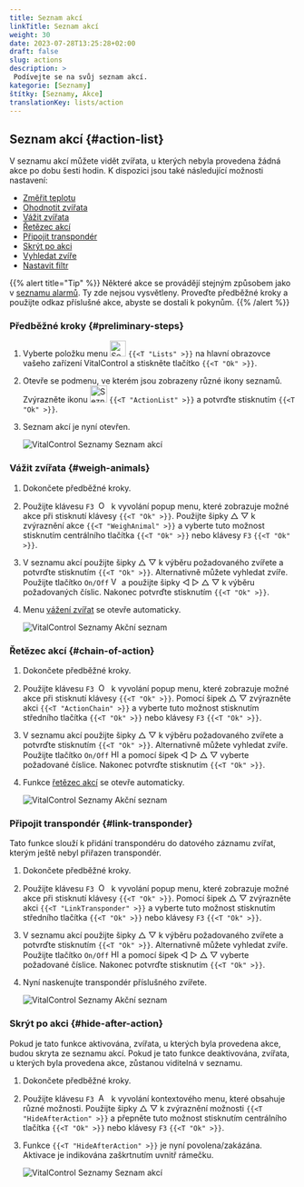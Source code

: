 ```yaml
---
title: Seznam akcí
linkTitle: Seznam akcí
weight: 30
date: 2023-07-28T13:25:28+02:00
draft: false
slug: actions
description: >
 Podívejte se na svůj seznam akcí.
kategorie: [Seznamy]
štítky: [Seznamy, Akce]
translationKey: lists/action
---
```

## Seznam akcí {#action-list}

V seznamu akcí můžete vidět zvířata, u kterých nebyla provedena žádná akce po dobu šesti hodin. K dispozici jsou také následující možnosti nastavení:

- [Změřit teplotu](../alarm/#take-temperature)
- [Ohodnotit zvířata](../alarm/#rate-animal)
- [Vážit zvířata](#weigh-animals)
- [Řetězec akcí](#chain-of-action)
- [Připojit transpondér](#link-transponder)
- [Skrýt po akci](#hide-after-action)
- [Vyhledat zvíře](../alarm/#search-animal)
- [Nastavit filtr](../alarm/#set-filter)

{{% alert title="Tip" %}}
Některé akce se provádějí stejným způsobem jako v [seznamu alarmů](../alarm). Ty zde nejsou vysvětleny. Proveďte předběžné kroky a použijte odkaz příslušné akce, abyste se dostali k pokynům.
{{% /alert %}}

### Předběžné kroky {#preliminary-steps}

1. Vyberte položku menu <img src="/icons/main/lists.svg" width="28" align="bottom" alt="Seznamy" />  `{{<T "Lists" >}}` na hlavní obrazovce vašeho zařízení VitalControl a stiskněte tlačítko `{{<T "Ok" >}}`.

2. Otevře se podmenu, ve kterém jsou zobrazeny různé ikony seznamů. Zvýrazněte ikonu <img src="/icons/lists/actionlist.svg" width="30" align="bottom" alt="Seznam akcí" /> `{{<T "ActionList" >}}` a potvrďte stisknutím `{{<T "Ok" >}}`.

3. Seznam akcí je nyní otevřen.

   ![VitalControl Seznamy Seznam akcí](../images/firststeps3.png "Předběžné kroky")

### Vážit zvířata {#weigh-animals}

1. Dokončete předběžné kroky.

2. Použijte klávesu `F3` &nbsp;<img src="/icons/footer/open-popup.svg" width="15" align="bottom" alt="Otevřít popup" />&nbsp; k vyvolání popup menu, které zobrazuje možné akce při stisknutí klávesy `{{<T "Ok" >}}`. Použijte šipky △ ▽ k zvýraznění akce `{{<T "WeighAnimal" >}}` a vyberte tuto možnost stisknutím centrálního tlačítka `{{<T "Ok" >}}` nebo klávesy `F3` `{{<T "Ok" >}}`.

3. V seznamu akcí použijte šipky △ ▽ k výběru požadovaného zvířete a potvrďte stisknutím `{{<T "Ok" >}}`. Alternativně můžete vyhledat zvíře. Použijte tlačítko `On/Off` <img src="/icons/footer/search.svg" width="15" align="bottom" alt="Vyhledat" /> a použijte šipky ◁ ▷ △ ▽ k výběru požadovaných číslic. Nakonec potvrďte stisknutím `{{<T "Ok" >}}`.


4. Menu [vážení zvířat](../../actions/record-weight/) se otevře automaticky.

   ![VitalControl Seznamy Akční seznam](../images/weightanimals.png "Vážení zvířat")

### Řetězec akcí {#chain-of-action}

1. Dokončete předběžné kroky.

2. Použijte klávesu `F3` &nbsp;<img src="/icons/footer/open-popup.svg" width="15" align="bottom" alt="Otevřít popup" />&nbsp; k vyvolání popup menu, které zobrazuje možné akce při stisknutí klávesy `{{<T "Ok" >}}`. Pomocí šipek △ ▽ zvýrazněte akci `{{<T "ActionChain" >}}` a vyberte tuto možnost stisknutím středního tlačítka `{{<T "Ok" >}}` nebo klávesy `F3` `{{<T "Ok" >}}`.

3. V seznamu akcí použijte šipky △ ▽ k výběru požadovaného zvířete a potvrďte stisknutím `{{<T "Ok" >}}`. Alternativně můžete vyhledat zvíře. Použijte tlačítko `On/Off` <img src="/icons/footer/search.svg" width="15" align="bottom" alt="Hledat" /> a pomocí šipek ◁ ▷ △ ▽ vyberte požadované číslice. Nakonec potvrďte stisknutím `{{<T "Ok" >}}`.

4. Funkce [řetězec akcí](../../chain-of-actions) se otevře automaticky.

   ![VitalControl Seznamy Akční seznam](../images/chainofaction.png "Řetězec akcí")

### Připojit transpondér {#link-transponder}

Tato funkce slouží k přidání transpondéru do datového záznamu zvířat, kterým ještě nebyl přiřazen transpondér.

1. Dokončete předběžné kroky.

2. Použijte klávesu `F3` &nbsp;<img src="/icons/footer/open-popup.svg" width="15" align="bottom" alt="Otevřít popup" />&nbsp; k vyvolání popup menu, které zobrazuje možné akce při stisknutí klávesy `{{<T "Ok" >}}`. Pomocí šipek △ ▽ zvýrazněte akci `{{<T "LinkTransponder" >}}` a vyberte tuto možnost stisknutím středního tlačítka `{{<T "Ok" >}}` nebo klávesy `F3` `{{<T "Ok" >}}`.

3. V seznamu akcí použijte šipky △ ▽ k výběru požadovaného zvířete a potvrďte stisknutím `{{<T "Ok" >}}`. Alternativně můžete vyhledat zvíře. Použijte tlačítko `On/Off` <img src="/icons/footer/search.svg" width="15" align="bottom" alt="Hledat" /> a pomocí šipek ◁ ▷ △ ▽ vyberte požadované číslice. Nakonec potvrďte stisknutím `{{<T "Ok" >}}`.

4. Nyní naskenujte transpondér příslušného zvířete.

   ![VitalControl Seznamy Akční seznam](../images/linktransponder.png "Připojit transpondér")

### Skrýt po akci {#hide-after-action}

Pokud je tato funkce aktivována, zvířata, u kterých byla provedena akce, budou skryta ze seznamu akcí. Pokud je tato funkce deaktivována, zvířata, u kterých byla provedena akce, zůstanou viditelná v seznamu.

1. Dokončete předběžné kroky.

2. Použijte klávesu `F3` &nbsp;<img src="/icons/footer/open-popup.svg" width="15" align="bottom" alt="Akce" />&nbsp; k vyvolání kontextového menu, které obsahuje různé možnosti. Použijte šipky △ ▽ k zvýraznění možnosti `{{<T "HideAfterAction" >}}` a přepněte tuto možnost stisknutím centrálního tlačítka `{{<T "Ok" >}}` nebo klávesy `F3` `{{<T "Ok" >}}`.

3. Funkce `{{<T "HideAfterAction" >}}` je nyní povolena/zakázána. Aktivace je indikována zaškrtnutím uvnitř rámečku.

   ![VitalControl Seznamy Seznam akcí](../images/hideafteraction.png "Skrýt po akci")
